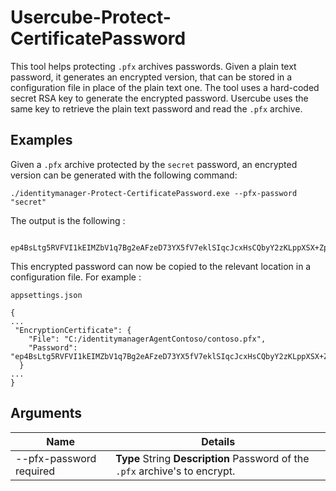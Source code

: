 # Usercube-Protect-CertificatePassword

This tool helps protecting `.pfx` archives passwords. Given a plain text password, it generates an
encrypted version, that can be stored in a configuration file in place of the plain text one. The
tool uses a hard-coded secret RSA key to generate the encrypted password. Usercube uses the same key
to retrieve the plain text password and read the `.pfx` archive.

## Examples

Given a `.pfx` archive protected by the `secret` password, an encrypted version can be generated
with the following command:

```
./identitymanager-Protect-CertificatePassword.exe --pfx-password "secret"
```

The output is the following :

```

ep4BsLtg5RVFVI1kEIMZbV1q7Bg2eAFzeD73YX5fV7eklSIqcJcxHsCQbyY2zKLppXSX+Zpwm7xU5QY6DTAJleFbWsP/p0fjXUn1agy1tQ6l6t6wvURBZcePEgu+ivNjpUENbDIBotPdzbpISLJIjQbISzHDWnHuWPk/l8h0wXU=@WrAj9YdcNK8cQvfopZa5g1QFc1hk6nPolkwQAkU2ORfXupgV7kaWgKF4W/UmC0XXg4zuaqpVui6ivB0jbLTiXgQ62o+bG9ZSEJLaur4d20TMRNadqnWTWPWhVJF6XiS4jX7sDvVrZO3sKQJMNzZSeTKmsl0w0boCBEkuHsWDA24=@0oLLKxcTJGxSx1uGvhexEA==

```

This encrypted password can now be copied to the relevant location in a configuration file. For
example :

```
appsettings.json

{
...
 "EncryptionCertificate": {
    "File": "C:/identitymanagerAgentContoso/contoso.pfx",
    "Password": "ep4BsLtg5RVFVI1kEIMZbV1q7Bg2eAFzeD73YX5fV7eklSIqcJcxHsCQbyY2zKLppXSX+Zpwm7xU5QY6DTAJleFbWsP/p0fjXUn1agy1tQ6l6t6wvURBZcePEgu+ivNjpUENbDIBotPdzbpISLJIjQbISzHDWnHuWPk/l8h0wXU=@WrAj9YdcNK8cQvfopZa5g1QFc1hk6nPolkwQAkU2ORfXupgV7kaWgKF4W/UmC0XXg4zuaqpVui6ivB0jbLTiXgQ62o+bG9ZSEJLaur4d20TMRNadqnWTWPWhVJF6XiS4jX7sDvVrZO3sKQJMNzZSeTKmsl0w0boCBEkuHsWDA24=@0oLLKxcTJGxSx1uGvhexEA=="
  }
...
}

```

## Arguments

| Name                    | Details                                                                      |
| ----------------------- | ---------------------------------------------------------------------------- |
| --pfx-password required | **Type** String **Description** Password of the `.pfx` archive's to encrypt. |
